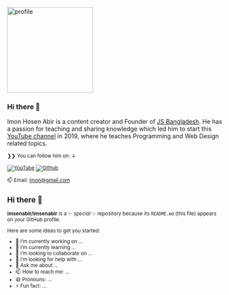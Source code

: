 <a href="https://youtube.com/ImonHosen/?sub_confirmation=1" target="_blank">
  <img src="https://avatars.githubusercontent.com/u/201150526?v=4" width="200" alt="profile"/>
</a>

### Hi there 👋
Imon Hosen Abir is a content creator and Founder of <a href="https://jsbangladesh.com">JS Bangladesh</a>. He has a passion for teaching and sharing knowledge which led him to start this [YouTube channel](https://youtube.com/JSBangladesh) in 2019, where he teaches Programming and Web Design related topics.

</p>

<small>❯❯ You can follow him on: ↓</strong>

[![YouTube](https://img.shields.io/youtube/channel/subscribers/UCC-aIlmCJvIERahr2spCEDg?label=YouTube&style=social)][y]
[![Github](https://img.shields.io/github/followers/srsetu?style=social&label=Follow)][g]

[y]: https://youtube.com/
[t]: https://x.com/
[g]: https://github.com/imsenabir


📫 Email: imon@gmail.com



## Hi there 👋


**imsenabir/imsenabir** is a ✨ _special_ ✨ repository because its `README.md` (this file) appears on your GitHub profile.

Here are some ideas to get you started:

- 🔭 I’m currently working on ...
- 🌱 I’m currently learning ...
- 👯 I’m looking to collaborate on ...
- 🤔 I’m looking for help with ...
- 💬 Ask me about ...
- 📫 How to reach me: ...
- 😄 Pronouns: ...
- ⚡ Fun fact: ...

